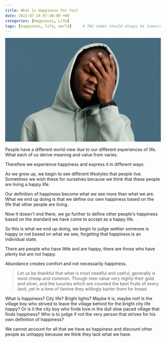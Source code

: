 ```yaml
---
title: What Is Happiness For You?
date: 2022-07-24 07:40:00 +00
categories: [Happiness, Life]
tags: [happiness, life, world]     # TAG names should always be lowercase
---
```

![each-happiness](/assets/img/each-happiness.jpg)

People have a different world view due to our different experiences of life. What each of us derive meaning and value from varies.

Therefore we experience happiness and express it in different ways.

As we grow up, we begin to see different lifestyles that people live. Sometimes we wish these for ourselves because we think that these people are living a happy life.

Our definition of happiness become what we see more than what we are. What we end up doing is that we define our own happiness based on the life that other people are living.

Now it doesn't end there, we go further to define other people's happiness based on the standard we have come to accept as a happy life.

So this is what we end up doing, we begin to judge wether someone is happy or not based on what we see, forgeting that happiness is an individual state.

There are people who have little and are happy, there are those who have plenty but are not happy.

Abundance creates comfort and not necessarily happiness.

> Let us be thankful that what is most needful and useful, generally is most cheap and common. Though men value very highly their gold and silver, and the luxuries which are counted the best fruits of every land, yet in a time of famine they willingly barter them for bread.



What is happiness? City life? Bright lights? Maybe it is, maybe not! Is the village boy who strived to leave the village behind for the bright city life happy? Or is it the city boy who finds love in the dull slow paced village that finds happiness? Who is to judge if not the very person that strives for his own definition of happiness?

We cannot account for all that we have as happiness and discount other people as unhappy because we think they lack what we have.


